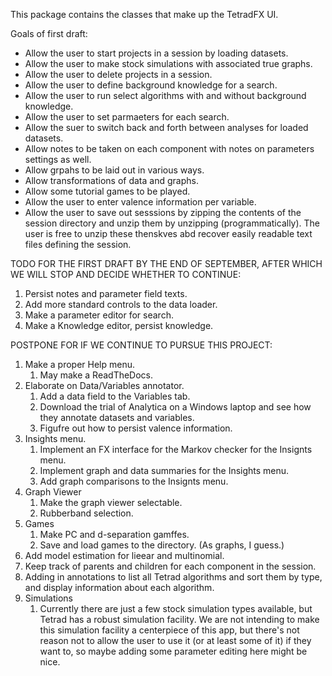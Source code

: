 This package contains the classes that make up the TetradFX UI.

Goals of first draft:

* Allow the user to start projects in a session by loading datasets.
* Allow the user to make stock simulations with associated true graphs.
* Allow the user to delete projects in a session.
* Allow the user to define background knowledge for a search.
* Allow the user to run select algorithms with and without background knowledge.
* Allow the user to set parmaeters for each search.
* Allow the suer to switch back and forth between analyses for loaded datasets.
* Allow notes to be taken on each component with notes on parameters settings as well.
* Allow grpahs to be laid out in various ways.
* Allow transformations of data and graphs.
* Allow some tutorial games to be played.
* Allow the user to enter valence information per variable.
* Allow the user to save out sesssions by zipping the contents of the session directory
  and unzip them by unzipping (programmatically). The user is free to unzip these
  thenskves abd recover easily readable text files defining the session.

TODO FOR THE FIRST DRAFT BY THE END OF SEPTEMBER, AFTER WHICH WE WILL STOP AND DECIDE WHETHER TO CONTINUE:

1. Persist notes and parameter field texts.
1. Add more standard controls to the data loader.
1. Make a parameter editor for search.
1. Make a Knowledge editor, persist knowledge.
  
POSTPONE FOR IF WE CONTINUE TO PURSUE THIS PROJECT:

1. Make a proper Help menu.
    1. May make a ReadTheDocs.
1. Elaborate on Data/Variables annotator. 
    1. Add a data field to the Variables tab.
    1. Download the trial of Analytica on a Windows laptop and see how they annotate datasets and variables.
    1. Figufre out how to persist valence information.
1. Insights menu.
    1. Implement an FX interface for the Markov checker for the Insignts menu.
    1. Implement graph and data summaries for the Insights menu.
    1. Add graph comparisons to the Insignts menu.
1. Graph Viewer
    1. Make the graph viewer selectable.
    1. Rubberband selection.
1. Games
    1. Make PC and d-separation gamffes.
    1. Save and load games to the directory. (As graphs, I guess.)
1. Add model estimation for lieear and multinomial.
1. Keep track of parents and children for each component in the session.
1. Adding in annotations to list all Tetrad algorithms and sort them by type, and display
   information about each algorithm.
1. Simulations
    1. Currently there are just a few stock simulation types available, but Tetrad has a robust simulation
       facility. We are not intending to make this simulation facility a centerpiece of this app, but
       there's not reason not to allow the user to use it (or at least some of it) if they want to, so
       maybe adding some parameter editing here might be nice.

